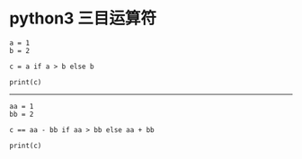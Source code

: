 # python3 三目运算符

    a = 1
    b = 2
    
    c = a if a > b else b
    
    print(c)

***

    aa = 1
    bb = 2
    
    c == aa - bb if aa > bb else aa + bb
    
    print(c)

